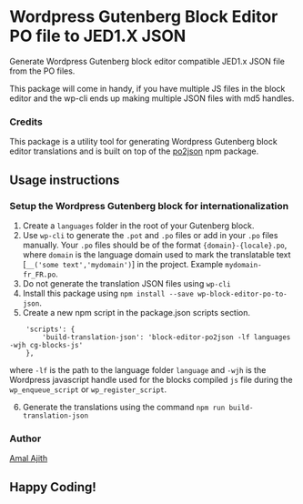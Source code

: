 # Wordpress Gutenberg Block Editor PO file to JED1.X JSON

Generate Wordpress Gutenberg block editor compatible JED1.x JSON 
file from the PO files. 

This package will come in handy, if you have multiple JS files
in the block editor and the wp-cli ends up making multiple JSON
files with md5 handles.

### Credits
This package is a utility tool for generating Wordpress Gutenberg block editor translations and is built on top of
the [po2json](https://www.npmjs.com/package/po2json) npm package. 

## Usage instructions

### Setup the Wordpress Gutenberg block for internationalization

1. Create a `languages` folder in the root of your Gutenberg block. 
2. Use `wp-cli` to generate the `.pot` and `.po` files or add in your `.po` files manually. 
Your `.po` files should be of the format `{domain}-{locale}.po`, where `domain` is the language domain used to mark the translatable text [`__('some text','mydomain')`] in the project. Example `mydomain-fr_FR.po`.
3. Do not generate the translation JSON files using `wp-cli`
4. Install this package using `npm install --save wp-block-editor-po-to-json`.
5. Create a new npm script in the package.json scripts section.
```aidl
    'scripts': {
        'build-translation-json': 'block-editor-po2json -lf languages -wjh cg-blocks-js'
    },
```
where `-lf` is the path to the language folder `language`
and `-wjh` is the Wordpress javascript handle used for the blocks compiled `js` file during the `wp_enqueue_script` or `wp_register_script`.

6. Generate the translations using the command `npm run build-translation-json`


### Author
[Amal Ajith](https://github.com/amalajith)

## Happy Coding!
